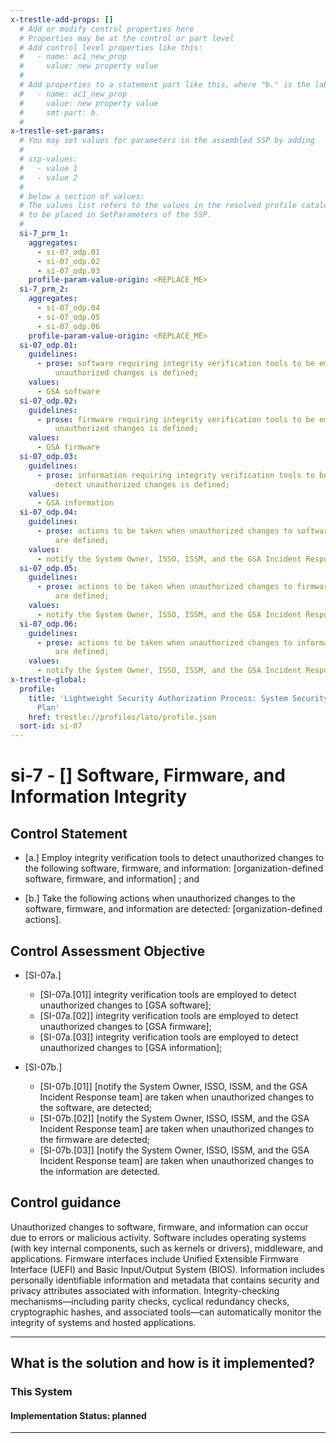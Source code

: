 ```yaml
---
x-trestle-add-props: []
  # Add or modify control properties here
  # Properties may be at the control or part level
  # Add control level properties like this:
  #   - name: ac1_new_prop
  #     value: new property value
  #
  # Add properties to a statement part like this, where "b." is the label of the target statement part
  #   - name: ac1_new_prop
  #     value: new property value
  #     smt-part: b.
  #
x-trestle-set-params:
  # You may set values for parameters in the assembled SSP by adding
  #
  # ssp-values:
  #   - value 1
  #   - value 2
  #
  # below a section of values:
  # The values list refers to the values in the resolved profile catalog, and the ssp-values represent new values
  # to be placed in SetParameters of the SSP.
  #
  si-7_prm_1:
    aggregates:
      - si-07_odp.01
      - si-07_odp.02
      - si-07_odp.03
    profile-param-value-origin: <REPLACE_ME>
  si-7_prm_2:
    aggregates:
      - si-07_odp.04
      - si-07_odp.05
      - si-07_odp.06
    profile-param-value-origin: <REPLACE_ME>
  si-07_odp.01:
    guidelines:
      - prose: software requiring integrity verification tools to be employed to detect
          unauthorized changes is defined;
    values:
      - GSA software
  si-07_odp.02:
    guidelines:
      - prose: firmware requiring integrity verification tools to be employed to detect
          unauthorized changes is defined;
    values:
      - GSA firmware
  si-07_odp.03:
    guidelines:
      - prose: information requiring integrity verification tools to be employed to
          detect unauthorized changes is defined;
    values:
      - GSA information
  si-07_odp.04:
    guidelines:
      - prose: actions to be taken when unauthorized changes to software are detected
          are defined;
    values:
      - notify the System Owner, ISSO, ISSM, and the GSA Incident Response team
  si-07_odp.05:
    guidelines:
      - prose: actions to be taken when unauthorized changes to firmware are detected
          are defined;
    values:
      - notify the System Owner, ISSO, ISSM, and the GSA Incident Response team
  si-07_odp.06:
    guidelines:
      - prose: actions to be taken when unauthorized changes to information are detected
          are defined;
    values:
      - notify the System Owner, ISSO, ISSM, and the GSA Incident Response team
x-trestle-global:
  profile:
    title: 'Lightweight Security Authorization Process: System Security and Privacy
      Plan'
    href: trestle://profiles/lato/profile.json
  sort-id: si-07
---
```


# si-7 - \[\] Software, Firmware, and Information Integrity

## Control Statement

- \[a.\] Employ integrity verification tools to detect unauthorized changes to the following software, firmware, and information: [organization-defined software, firmware, and information] ; and

- \[b.\] Take the following actions when unauthorized changes to the software, firmware, and information are detected: [organization-defined actions].

## Control Assessment Objective

- \[SI-07a.\]

  - \[SI-07a.[01]\] integrity verification tools are employed to detect unauthorized changes to [GSA software];
  - \[SI-07a.[02]\] integrity verification tools are employed to detect unauthorized changes to [GSA firmware];
  - \[SI-07a.[03]\] integrity verification tools are employed to detect unauthorized changes to [GSA information];

- \[SI-07b.\]

  - \[SI-07b.[01]\] [notify the System Owner, ISSO, ISSM, and the GSA Incident Response team] are taken when unauthorized changes to the software, are detected;
  - \[SI-07b.[02]\] [notify the System Owner, ISSO, ISSM, and the GSA Incident Response team] are taken when unauthorized changes to the firmware are detected;
  - \[SI-07b.[03]\] [notify the System Owner, ISSO, ISSM, and the GSA Incident Response team] are taken when unauthorized changes to the information are detected.

## Control guidance

Unauthorized changes to software, firmware, and information can occur due to errors or malicious activity. Software includes operating systems (with key internal components, such as kernels or drivers), middleware, and applications. Firmware interfaces include Unified Extensible Firmware Interface (UEFI) and Basic Input/Output System (BIOS). Information includes personally identifiable information and metadata that contains security and privacy attributes associated with information. Integrity-checking mechanisms—including parity checks, cyclical redundancy checks, cryptographic hashes, and associated tools—can automatically monitor the integrity of systems and hosted applications.

______________________________________________________________________

## What is the solution and how is it implemented?

<!-- For implementation status enter one of: implemented, partial, planned, alternative, not-applicable -->

<!-- Note that the list of rules under ### Rules: is read-only and changes will not be captured after assembly to JSON -->

### This System

<!-- Add implementation prose for the main This System component for control: si-7 -->

#### Implementation Status: planned

______________________________________________________________________
